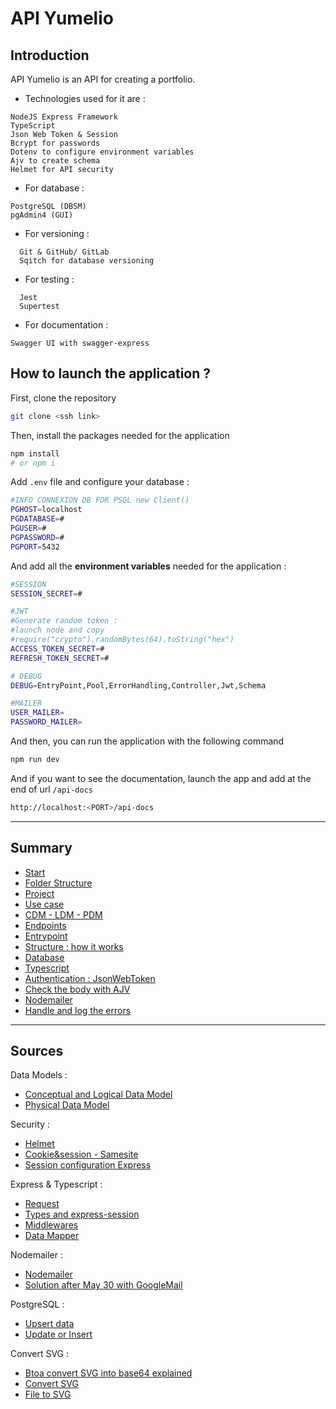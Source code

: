 # API Yumelio

## Introduction

API Yumelio is an API for creating a portfolio.

- Technologies used for it are :

```
NodeJS Express Framework
TypeScript
Json Web Token & Session
Bcrypt for passwords
Dotenv to configure environment variables
Ajv to create schema
Helmet for API security
```

- For database :

```
PostgreSQL (DBSM)
pgAdmin4 (GUI)
```

- For versioning :

```
  Git & GitHub/ GitLab
  Sqitch for database versioning
```

- For testing :

```
  Jest
  Supertest
```

- For documentation :

```
Swagger UI with swagger-express
```

## How to launch the application ?

First, clone the repository

```sh
git clone <ssh link>
```
Then, install the packages needed for the application

```sh
npm install
# or npm i
```
Add `.env` file and configure your database :

```sh
#INFO CONNEXION DB FOR PSQL new Client()
PGHOST=localhost
PGDATABASE=#
PGUSER=#
PGPASSWORD=#
PGPORT=5432
```
And add all the **environment variables** needed for the application :

```sh
#SESSION
SESSION_SECRET=#

#JWT
#Generate random token : 
#launch node and copy 
#require("crypto").randomBytes(64).toString("hex")
ACCESS_TOKEN_SECRET=#
REFRESH_TOKEN_SECRET=#

# DEBUG
DEBUG=EntryPoint,Pool,ErrorHandling,Controller,Jwt,Schema

#MAILER
USER_MAILER=
PASSWORD_MAILER=

```


And then, you can run the application with the following command 

```sh
npm run dev
```
And if you want to see the documentation, launch the app and add at the end of url `/api-docs`

```sh
http://localhost:<PORT>/api-docs
```
___

## Summary

- [Start](./__docs__/00_start.md)
- [Folder Structure](./__docs__/01_folder.md)
- [Project](./__docs__/02_project.md)
- [Use case](./__docs__/03_usecase.md)
- [CDM - LDM - PDM](./__docs__/04_mcd-mld-mpd.md)
- [Endpoints](./__docs__/05_endpoints.md)
- [Entrypoint](./__docs__/06_entrypoint.md)
- [Structure : how it works](./__docs__/07_structure.md)
- [Database](./__docs__/08_database.md)
- [Typescript](./__docs__/09_typescript.md)
- [Authentication : JsonWebToken](./__docs__/10_jsonwebtoken.md)
- [Check the body with AJV](./__docs__/11_ajv.md)
- [Nodemailer](./__docs__/12_nodemailer.md)
- [Handle and log the errors](./__docs__/13_errors.md)


---

## Sources

Data Models :

- [Conceptual and Logical Data Model](https://opentextbc.ca/dbdesign01/chapter/chapter-4-types-of-database-models/)
- [Physical Data Model](https://www.ibm.com/docs/en/ida/9.1.1?topic=modeling-physical-data-models)

Security :

- [Helmet](https://helmetjs.github.io/)
- [Cookie&session - Samesite](https://datatracker.ietf.org/doc/html/draft-ietf-httpbis-rfc6265bis-03#section-4.1.2.7)
- [Session configuration Express](https://expressjs.com/en/resources/middleware/session.html)

Express & Typescript :

- [Request](https://github.com/DefinitelyTyped/DefinitelyTyped/blob/master/types/express-session/index.d.ts)
- [Types and express-session](https://akoskm.com/how-to-use-express-session-with-custom-sessiondata-typescript)
- [Middlewares](https://www.spiceworks.com/tech/cloud/articles/what-is-middleware/)
- [Data Mapper](https://designpatternsphp.readthedocs.io/en/latest/Structural/DataMapper/README.html)


Nodemailer :

- [Nodemailer](https://nodemailer.com/) 
- [Solution after May 30 with GoogleMail](https://stackoverflow.com/questions/71477637/nodemailer-and-gmail-after-may-30-2022)

PostgreSQL : 

- [Upsert data](https://www.prisma.io/dataguide/postgresql/inserting-and-modifying-data/insert-on-conflict)
- [Update or Insert](https://www.postgresqltutorial.com/postgresql-tutorial/postgresql-upsert/)

Convert SVG : 

- [Btoa convert SVG into base64 explained](https://www.w3schools.com/jsref/met_win_btoa.asp)
- [Convert SVG](https://thewebdev.info/2021/08/28/how-to-convert-inline-svg-to-base64-string-with-javascript/)
- [File to SVG](https://developer.mozilla.org/fr/docs/Web/API/FileReader/readAsDataURL)
